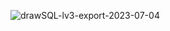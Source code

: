 
![drawSQL-lv3-export-2023-07-04](https://github.com/mjm7542/Lv3/assets/125952973/fcfd3618-4106-4915-99a5-79d9125027fa)
